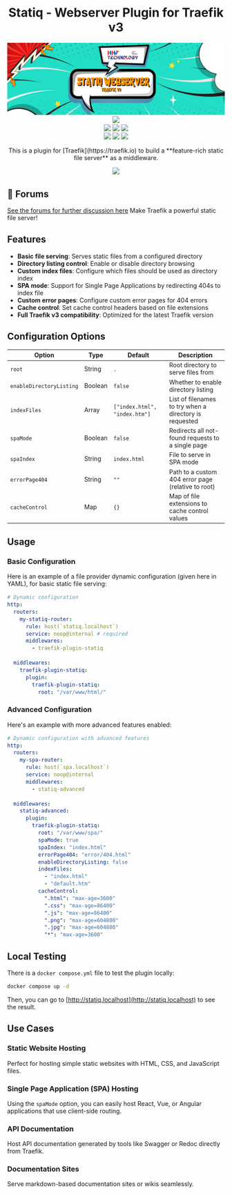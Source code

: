 <div align="center" width="100%">
    <h1> Statiq - Webserver Plugin for Traefik v3</h1>
    <img width="auto" src=".assets/banner.png">
    <a target="_blank" href="https://GitHub.com/hhftechnology/tlsguard/graphs/contributors/"><img src="https://img.shields.io/github/contributors/hhftechnology/tlsguard.svg" /></a><br>
    <a target="_blank" href="https://GitHub.com/hhftechnology/statiq/commits/"><img src="https://img.shields.io/github/last-commit/hhftechnology/statiq.svg" /></a>
    <a target="_blank" href="https://GitHub.com/hhftechnology/statiq/issues/"><img src="https://img.shields.io/github/issues/hhftechnology/statiq.svg" /></a>
    <a target="_blank" href="https://github.com/hhftechnology/statiq/issues?q=is%3Aissue+is%3Aclosed"><img src="https://img.shields.io/github/issues-closed/hhftechnology/statiq.svg" /></a><br>
        <a target="_blank" href="https://github.com/hhftechnology/statiq/stargazers"><img src="https://img.shields.io/github/stars/hhftechnology/statiq.svg?style=social&label=Star" /></a>
    <a target="_blank" href="https://github.com/hhftechnology/statiq/network/members"><img src="https://img.shields.io/github/forks/hhftechnology/statiq.svg?style=social&label=Fork" /></a>
    <a target="_blank" href="https://github.com/hhftechnology/statiq/watchers"><img src="https://img.shields.io/github/watchers/hhftechnology/statiq.svg?style=social&label=Watch" /></a><br>
</div>

<div align="center" width="100%">
    <p>This is a plugin for [Traefik](https://traefik.io) to build a **feature-rich static file server** as a middleware.</p>
    <a target="_blank" href="https://github.com/hhftechnology/statiq"><img src="https://img.shields.io/badge/maintainer-hhftechnology-orange" /></a>
</div>

## 📝 Forums

[See the forums for further discussion here](https://forum.hhf.technology/)
Make Traefik a powerful static file server!

## Features

- **Basic file serving**: Serves static files from a configured directory
- **Directory listing control**: Enable or disable directory browsing
- **Custom index files**: Configure which files should be used as directory index
- **SPA mode**: Support for Single Page Applications by redirecting 404s to index file
- **Custom error pages**: Configure custom error pages for 404 errors
- **Cache control**: Set cache control headers based on file extensions
- **Full Traefik v3 compatibility**: Optimized for the latest Traefik version

## Configuration Options

| Option | Type | Default | Description |
|--------|------|---------|-------------|
| `root` | String | `.` | Root directory to serve files from |
| `enableDirectoryListing` | Boolean | `false` | Whether to enable directory listing |
| `indexFiles` | Array | `["index.html", "index.htm"]` | List of filenames to try when a directory is requested |
| `spaMode` | Boolean | `false` | Redirects all not-found requests to a single page |
| `spaIndex` | String | `index.html` | File to serve in SPA mode |
| `errorPage404` | String | `""` | Path to a custom 404 error page (relative to root) |
| `cacheControl` | Map | `{}` | Map of file extensions to cache control values |

## Usage

### Basic Configuration

Here is an example of a file provider dynamic configuration (given here in
YAML), for basic static file serving:

```yaml
# Dynamic configuration
http:
  routers:
    my-statiq-router:
      rule: host(`statiq.localhost`)
      service: noop@internal # required
      middlewares:
        - traefik-plugin-statiq

  middlewares:
    traefik-plugin-statiq:
      plugin:
        traefik-plugin-statiq:
          root: "/var/www/html/"
```

### Advanced Configuration

Here's an example with more advanced features enabled:

```yaml
# Dynamic configuration with advanced features
http:
  routers:
    my-spa-router:
      rule: host(`spa.localhost`)
      service: noop@internal
      middlewares:
        - statiq-advanced

  middlewares:
    statiq-advanced:
      plugin:
        traefik-plugin-statiq:
          root: "/var/www/spa/"
          spaMode: true
          spaIndex: "index.html"
          errorPage404: "error/404.html"
          enableDirectoryListing: false
          indexFiles:
            - "index.html"
            - "default.htm"
          cacheControl:
            ".html": "max-age=3600"
            ".css": "max-age=86400"
            ".js": "max-age=86400"
            ".png": "max-age=604800"
            ".jpg": "max-age=604800"
            "*": "max-age=3600"
```

## Local Testing

There is a `docker compose.yml` file to test the plugin locally:

```bash
docker compose up -d
```

Then, you can go to [http://statiq.localhost](http://statiq.localhost) to see the
result.

## Use Cases

### Static Website Hosting

Perfect for hosting simple static websites with HTML, CSS, and JavaScript files.

### Single Page Application (SPA) Hosting

Using the `spaMode` option, you can easily host React, Vue, or Angular applications 
that use client-side routing.

### API Documentation

Host API documentation generated by tools like Swagger or Redoc directly from Traefik.

### Documentation Sites

Serve markdown-based documentation sites or wikis seamlessly.